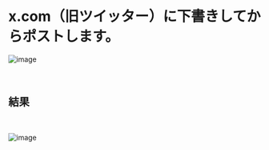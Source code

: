 # x.com（旧ツイッター）に下書きしてからポストします。

![image](https://github.com/user-attachments/assets/0c39c347-3c1c-4aa2-a8eb-0909e7534c1f)

<br>

## 結果

<br>

![image](https://github.com/user-attachments/assets/812e40e8-3aca-4a92-8ff4-2b5e2855e30c)




